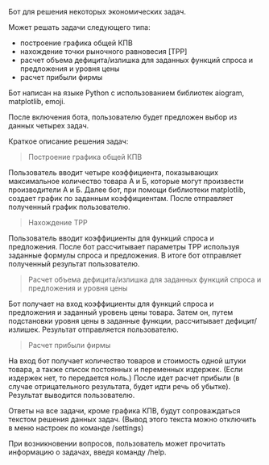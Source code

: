 Бот для решения некоторых экономических задач.

Может решать задачи следующего типа:
+ построение графика общей КПВ
+ нахождение точки рыночного равновесия [ТРР]
+ расчет объема дефицита/излишка для заданных функций спроса и предложения и уровня цены
+ расчет прибыли фирмы

Бот написан на языке Python с использованием библиотек aiogram, matplotlib, emoji.

После включения бота, пользователю будет предложен выбор из данных четырех задач.

Краткое описание решения задач:

> Построение графика общей КПВ

Пользователь вводит четыре коэффициента, показывающих максимальное количество товара А и Б, которые могут произвести производители А и Б.
Далее бот, при помощи библиотеки matplotlib, создает график по заданным коэффициентам.
После отправляет полученный график пользователю.

> Нахождение ТРР

Пользователь вводит коэффициенты для функций спроса и предложения.
После бот рассчитывает параметры ТРР используя заданные формулы спроса и предложения.
В итоге бот отправляет полученный результат пользователю.

> Расчет объема дефицита/излишка для заданных функций спроса и предложения и уровня цены

Бот получает на вход коэффициенты для функций спроса и предложения и заданный уровень цены товара.
Затем он, путем подстановки уровня цены в заданные функции, рассчитывает дефицит/излишек.
Результат отправляется пользователю.

> Расчет прибыли фирмы

На вход бот получает количество товаров и стоимость одной штуки товара, а также список постоянных и переменных издержек.
(Если издержек нет, то передается ноль.)
После идет расчет прибыли (в случае отрицательного результата, будет идти речь об убытке).
Результат выводится пользователю.


Ответы на все задачи, кроме графика КПВ, будут сопроваждаться текстом решения данных задач.
(Вывод этого текста можно отключить в меню настроек по команде /settings)

При возникновении вопросов, пользователь может прочитать информацию о задачах, введя команду /help.
